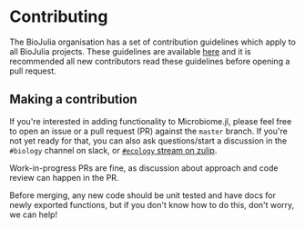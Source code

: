 # Contributing

The BioJulia organisation has a set of contribution guidelines which apply to
all BioJulia projects. These guidelines are available [here](http://biojulia.github.io/Contributing/latest) and it is
recommended all new contributors read these guidelines before opening a pull
request.

## Making a contribution

If you're interested in adding functionality to Microbiome.jl, please feel free
to open an issue or a pull request (PR) against the `master` branch. If you're
not yet ready for that, you can also ask questions/start a discussion in the
`#biology` channel on slack, or [`#ecology` stream on zulip](https://julialang.zulipchat.com/#narrow/stream/252417-Ecology). 

Work-in-progress PRs are fine, as discussion about approach and code review
can happen in the PR.

Before merging, any new code should be unit tested and have docs for newly
exported functions, but if you don't know how to do this, don't worry, we can
help!
